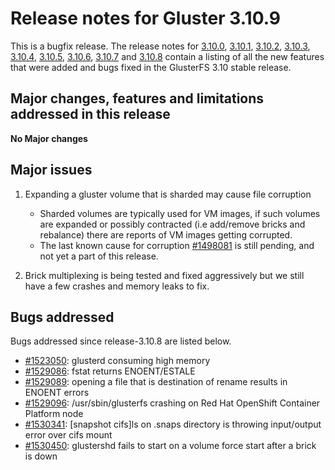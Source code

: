 # Release notes for Gluster 3.10.9

This is a bugfix release. The release notes for [3.10.0](3.10.0.md), [3.10.1](3.10.1.md), [3.10.2](3.10.2.md), [3.10.3](3.10.3.md),
[3.10.4](3.10.4.md), [3.10.5](3.10.5.md), [3.10.6](3.10.6.md), [3.10.7](3.10.7.md) and [3.10.8](3.10.8.md) contain a listing of all
the new features that were added and bugs fixed in the GlusterFS
3.10 stable release.

## Major changes, features and limitations addressed in this release

**No Major changes**

## Major issues

1.  Expanding a gluster volume that is sharded may cause file corruption

    - Sharded volumes are typically used for VM images, if such volumes are
      expanded or possibly contracted (i.e add/remove bricks and rebalance)
      there are reports of VM images getting corrupted.
    - The last known cause for corruption [#1498081](https://bugzilla.redhat.com/show_bug.cgi?id=1498081)
      is still pending, and not yet a part of this release.

2.  Brick multiplexing is being tested and fixed aggressively but we still have a
    few crashes and memory leaks to fix.

## Bugs addressed

Bugs addressed since release-3.10.8 are listed below.

- [#1523050](https://bugzilla.redhat.com/1523050): glusterd consuming high memory
- [#1529086](https://bugzilla.redhat.com/1529086): fstat returns ENOENT/ESTALE
- [#1529089](https://bugzilla.redhat.com/1529089): opening a file that is destination of rename results in ENOENT errors
- [#1529096](https://bugzilla.redhat.com/1529096): /usr/sbin/glusterfs crashing on Red Hat OpenShift Container Platform node
- [#1530341](https://bugzilla.redhat.com/1530341): [snapshot cifs]ls on .snaps directory is throwing input/output error over cifs mount
- [#1530450](https://bugzilla.redhat.com/1530450): glustershd fails to start on a volume force start after a brick is down
